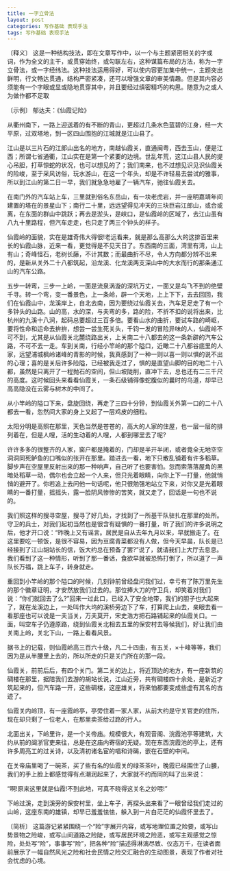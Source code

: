 ```yaml
---
title: 一字立骨法
layout: post
categories: 写作基础 表现手法
tags: 写作基础 表现手法
---
```


〔释义〕 这是一种结构技法，即在文章写作中，以一个与主题紧密相关的字或词，作为全文的主干，或贯穿始终，或勾联左右，这种谋篇布局的方法，称为一字立骨法，或一字经纬法。这种技法运用得好，可以使内容更加集中统一，主题突出鲜明，行文畅达贯通，结构严密紧凑，还可以增强文章的审美情趣。但是其内容必须能有一个字眼或显或隐地贯穿其中，并且要经过缜密精巧的构思。随意为之或人为做作都不足取

〔示例〕 郁达夫：《仙霞记险》

从衢州南下，一路上迎送着的有不断的青山，更超过几条水色蓝碧的江身，经一大平原，过双塔地，到一区四山围抱的江城就是江山县了。

江山是以三片石的江郎山出名的地方，南越仙霞关，直通闽粤，西去玉山，便是江西；所谓七省通衢，江山实在是第一个紧要的边境。世乱年荒，这江山县人民的提心吊胆，打草惊蛇的状况，也可以想见的了；我们南来，也不过想见识见识仙霞关的险峻，至于采风访俗，玩水游山，在这一个年头，却是不许轻易去尝试的雅事，所以到江山的第二日一早，我们就急急地雇了一辆汽车，驰往仙霞关去。

在南门外的汽车站上车，三里就到俗名东岳山，有一块老虎岩，并一座明嘉靖年间建置的塔在的景星山下；南行二十里，远远望得见冲天的三块巨岩江郎山，或合或离，在东面的群山中跳跃；再去是淤头，是峡口，是仙霞岭的区域了，去江山虽有八九十里路程，但汽车走走，也只走了两三个钟头的样子。

仙霞岭的面貌，实在是雄奇伟大得很!老远看来，就是那么高那么大的这排百里来长的仙霞山脉，近来一看，更觉得是不见天日了。东西南的三面，湾里有湾，山上有山；奇峰怪石，老树长藤，不计其数；而最曲折不尽，令人方向都分辨不出来的，是新从关外二十八都筑起，沿龙溪、化龙溪两支深山中的大水而行的那条通江山的汽车公路。

五步一转弯，三步一上岭，一面是流泉涡漩的深坑万丈，一面又是鸟飞不到的绝壁千寻。转一个弯，变一番景色，上一条岭，辟一个天地，上上下下，去去回回，我们在仙霞山中，龙溪岸上，自北去南，因为要绕过仙霞关去，汽车足足走了有一个多钟头的山路。山的高，水的深，与夫弯的多，路的险，不折不扣的说将出来，比杭州的九溪十八涧，起码总要超过三百多倍。要看山水的曲折，要试车路的崎岖，要将性命和运命去拚拚，想尝一尝生死关头，千钧一发的冒险异味的人，仙霞岭不可不到，尤其是从仙霞关北麓绕路出关，上关南二十八都去的这一条新辟的汽车公路，不可不去一走。车到关南，行经小竿岭的那个隘口，近瞰二十八都谷底里的人家，远望浦城枫岭诸峰的青影的时候，我真感到了一种一则以喜一则以惧的说不出的心理；喜的是关后许多险隘，已经被我走过了，惧的是直望山脚的目的地二十八都，虽然是只离开了一程抛石的空间，但山坡陡削，直冲下去，总也还有二三千尺的高度。这时候回头来看看仙霞关，一条石级铺得像蛇腹似的曩时的乌道，却早已高高隐没在云雾与树木的中间了。

从小竿岭的隘口下来，盘旋回绕，再走了三四十分钟，到仙霞关外第一口的二十八都去一看，忽然间大家的身上又起了一层鸡皮的细粒。

太阳分明是高照在那里，天色当然是苍苍的，高大的人家的住屋，也一层一层的排列着在，但是人哩，活的生动着的人哩，人都到哪里去了呢?

许许多多的很整齐的人家，窗户都是掩着的，门却是半开半闭，或者竟全无地空空洞洞同死鲈鱼的口嘴似的张开在那里。踏进去一看，地下只散乱铺着有许多稻草。脚步声在空屋里反射出来的那一种响声，自己听了也要害怕。忽而索落落屋角的黑暗处稻草一动，偶尔也会立起一个人来，但只光着眼睛，向你上下一打量，他就悄悄的避开了。你若追上去问他一句话呢，他只很勉强地站立下来，对你又是光着眼睛的一番打量，摇摇头，露一脸阴风惨惨的苦笑，就又走了，回话是一句也不说的。

我们照这样的搜寻空屋，搜寻了好几处，才找到了一所基干队驻扎在那里的处所。守卫的兵士，对我们起初当然也是很含有疑惧的一番打量，听了我们的许多说明之后，他才开口说：“昨晚上又有谣言。居民是自从去年九月以来，早就搬走了。在这里要吃一顿饭，是很不容易，因为豆腐青菜都没有人做，但今天早晨，队长是已经接到了江山胡站长的信，饭大约总在预备了罢?”说了，就请我们上大厅去息息。我们看到了这一种情形，听到了那一番话，食欲早就被恐怖打倒了，所以道了一声队长万福，跳上车子，转身就走。

重回到小竿岭的那个隘口的时候，几刻钟前曾经盘问我们过，幸亏有了陈万里先生的那个徽章证明，才安然放我们过去的。那位捧大刀的守卫兵，却笑着对我们说：“你们就回去了么?”回来一过此口，已经入了安全地带，我们的胆子也大起来了，就在龙溪边上，一处叫作大坞的溪桥旁边下了车，打算爬上山去，亲眼去看一看那座也可以说是一夫当关，万夫莫开，宋史浩方把石路铺起来的仙霞关口。一面，叫空车子仍遵原路，绕到仙霞关北相去五里的保安村去等候我们，好让我们由关南上岭，关北下山，一路上看看风景。

据书上的记载，则仙霞岭高三百六十级，凡二十四曲，有五关，×十峰等等，我们因为是从半腰里上去的，所以所走的只是关门所在的那一段。

仙霞关，前前后后，有四个关门。第二关的边上，将近顶边的地方，有一座新筑的碉楼在那里，据陪我们去游的胡站长说，江山近旁，共有碉楼四十余处，是新近才筑起来的，但汽车路一开，这些碉楼，这座雄关，将来怕都要变成些虚有其名的古迹了。

仙霞关内岭顶，有一座霞岭亭，亭旁住着一家人家，从前大约是守关官吏的住所，现在却只剩了一位老人，在那里卖茶给过路的行人。

北面出关，下岭里许，是一个关帝庙。规模很大，有观音阁、浣霞池亭等建筑，大约从前的闽浙官吏来往，总是在这庙内寄宿的无疑。现在东西浣霞池的亭上，还有许多周亮工的过关诗，以及清初诸名宦的唱和诗碣，嵌在石壁的中间。

在关帝庙里喝了一碗茶，买了些有名的仙霞关的绿茶茶叶，晚霞已经围住了山腰，我们的手上脸上都感觉得有点潮润起来了，大家就不约而同的叫了出来说：

“啊!原来这里就是仙霞!不到此地，可真不晓得这关名之妙喂!”

下岭过溪，走到溪旁的保安村里，坐上车子，再探头出来看了一眼曾经我们走过的山岭，这座东南的雄镇，却早已羞羞怯怯，躲入到一片白茫茫的仙霞怀里去了。

〔简析〕 这篇游记紧紧围绕一个“险”字展开内容，或写地理位置之险要，或写山势景物之险峻，或写山间道路之险陡，或写居民环境之险恶，或写主观感觉之惊险，处处写“险”，事事写“险”，把各种“险”描述得淋漓尽致、仪态万千，在读者面前展示了一幅自然风光之险和社会民情之险交汇融合的生动图景，表现了作者对社会忧虑的心境。 